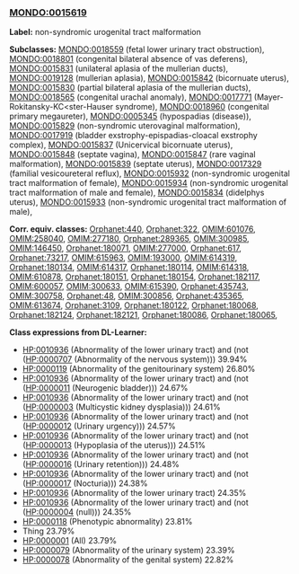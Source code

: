 
### [MONDO:0015619](http://purl.obolibrary.org/obo/MONDO_0015619)
**Label:** non-syndromic urogenital tract malformation

**Subclasses:** [MONDO:0018559](http://purl.obolibrary.org/obo/MONDO_0018559) (fetal lower urinary tract obstruction), [MONDO:0018801](http://purl.obolibrary.org/obo/MONDO_0018801) (congenital bilateral absence of vas deferens), [MONDO:0015831](http://purl.obolibrary.org/obo/MONDO_0015831) (unilateral aplasia of the mullerian ducts), [MONDO:0019128](http://purl.obolibrary.org/obo/MONDO_0019128) (mullerian aplasia), [MONDO:0015842](http://purl.obolibrary.org/obo/MONDO_0015842) (bicornuate uterus), [MONDO:0015830](http://purl.obolibrary.org/obo/MONDO_0015830) (partial bilateral aplasia of the mullerian ducts), [MONDO:0018565](http://purl.obolibrary.org/obo/MONDO_0018565) (congenital urachal anomaly), [MONDO:0017771](http://purl.obolibrary.org/obo/MONDO_0017771) (Mayer-Rokitansky-KC<ster-Hauser syndrome), [MONDO:0018960](http://purl.obolibrary.org/obo/MONDO_0018960) (congenital primary megaureter), [MONDO:0005345](http://purl.obolibrary.org/obo/MONDO_0005345) (hypospadias (disease)), [MONDO:0015829](http://purl.obolibrary.org/obo/MONDO_0015829) (non-syndromic uterovaginal malformation), [MONDO:0017919](http://purl.obolibrary.org/obo/MONDO_0017919) (bladder exstrophy-epispadias-cloacal exstrophy complex), [MONDO:0015837](http://purl.obolibrary.org/obo/MONDO_0015837) (Unicervical bicornuate uterus), [MONDO:0015848](http://purl.obolibrary.org/obo/MONDO_0015848) (septate vagina), [MONDO:0015847](http://purl.obolibrary.org/obo/MONDO_0015847) (rare vaginal malformation), [MONDO:0015839](http://purl.obolibrary.org/obo/MONDO_0015839) (septate uterus), [MONDO:0017329](http://purl.obolibrary.org/obo/MONDO_0017329) (familial vesicoureteral reflux), [MONDO:0015932](http://purl.obolibrary.org/obo/MONDO_0015932) (non-syndromic urogenital tract malformation of female), [MONDO:0015934](http://purl.obolibrary.org/obo/MONDO_0015934) (non-syndromic urogenital tract malformation of male and female), [MONDO:0015834](http://purl.obolibrary.org/obo/MONDO_0015834) (didelphys uterus), [MONDO:0015933](http://purl.obolibrary.org/obo/MONDO_0015933) (non-syndromic urogenital tract malformation of male), 

**Corr. equiv. classes:** [Orphanet:440](http://www.orpha.net/ORDO/Orphanet_440), [Orphanet:322](http://www.orpha.net/ORDO/Orphanet_322), [OMIM:601076](http://purl.obolibrary.org/obo/OMIM_601076), [OMIM:258040](http://purl.obolibrary.org/obo/OMIM_258040), [OMIM:277180](http://purl.obolibrary.org/obo/OMIM_277180), [Orphanet:289365](http://www.orpha.net/ORDO/Orphanet_289365), [OMIM:300985](http://purl.obolibrary.org/obo/OMIM_300985), [OMIM:146450](http://purl.obolibrary.org/obo/OMIM_146450), [Orphanet:180071](http://www.orpha.net/ORDO/Orphanet_180071), [OMIM:277000](http://purl.obolibrary.org/obo/OMIM_277000), [Orphanet:617](http://www.orpha.net/ORDO/Orphanet_617), [Orphanet:73217](http://www.orpha.net/ORDO/Orphanet_73217), [OMIM:615963](http://purl.obolibrary.org/obo/OMIM_615963), [OMIM:193000](http://purl.obolibrary.org/obo/OMIM_193000), [OMIM:614319](http://purl.obolibrary.org/obo/OMIM_614319), [Orphanet:180134](http://www.orpha.net/ORDO/Orphanet_180134), [OMIM:614317](http://purl.obolibrary.org/obo/OMIM_614317), [Orphanet:180114](http://www.orpha.net/ORDO/Orphanet_180114), [OMIM:614318](http://purl.obolibrary.org/obo/OMIM_614318), [OMIM:610878](http://purl.obolibrary.org/obo/OMIM_610878), [Orphanet:180151](http://www.orpha.net/ORDO/Orphanet_180151), [Orphanet:180154](http://www.orpha.net/ORDO/Orphanet_180154), [Orphanet:182117](http://www.orpha.net/ORDO/Orphanet_182117), [OMIM:600057](http://purl.obolibrary.org/obo/OMIM_600057), [OMIM:300633](http://purl.obolibrary.org/obo/OMIM_300633), [OMIM:615390](http://purl.obolibrary.org/obo/OMIM_615390), [Orphanet:435743](http://www.orpha.net/ORDO/Orphanet_435743), [OMIM:300758](http://purl.obolibrary.org/obo/OMIM_300758), [Orphanet:48](http://www.orpha.net/ORDO/Orphanet_48), [OMIM:300856](http://purl.obolibrary.org/obo/OMIM_300856), [Orphanet:435365](http://www.orpha.net/ORDO/Orphanet_435365), [OMIM:613674](http://purl.obolibrary.org/obo/OMIM_613674), [Orphanet:3109](http://www.orpha.net/ORDO/Orphanet_3109), [Orphanet:180122](http://www.orpha.net/ORDO/Orphanet_180122), [Orphanet:180068](http://www.orpha.net/ORDO/Orphanet_180068), [Orphanet:182124](http://www.orpha.net/ORDO/Orphanet_182124), [Orphanet:182121](http://www.orpha.net/ORDO/Orphanet_182121), [Orphanet:180086](http://www.orpha.net/ORDO/Orphanet_180086), [Orphanet:180065](http://www.orpha.net/ORDO/Orphanet_180065), 

**Class expressions from DL-Learner:**

- [HP:0010936](http://purl.obolibrary.org/obo/HP_0010936) (Abnormality of the lower urinary tract) and (not ([HP:0000707](http://purl.obolibrary.org/obo/HP_0000707) (Abnormality of the nervous system))) 39.94%
- [HP:0000119](http://purl.obolibrary.org/obo/HP_0000119) (Abnormality of the genitourinary system) 26.80%
- [HP:0010936](http://purl.obolibrary.org/obo/HP_0010936) (Abnormality of the lower urinary tract) and (not ([HP:0000011](http://purl.obolibrary.org/obo/HP_0000011) (Neurogenic bladder))) 24.67%
- [HP:0010936](http://purl.obolibrary.org/obo/HP_0010936) (Abnormality of the lower urinary tract) and (not ([HP:0000003](http://purl.obolibrary.org/obo/HP_0000003) (Multicystic kidney dysplasia))) 24.61%
- [HP:0010936](http://purl.obolibrary.org/obo/HP_0010936) (Abnormality of the lower urinary tract) and (not ([HP:0000012](http://purl.obolibrary.org/obo/HP_0000012) (Urinary urgency))) 24.57%
- [HP:0010936](http://purl.obolibrary.org/obo/HP_0010936) (Abnormality of the lower urinary tract) and (not ([HP:0000013](http://purl.obolibrary.org/obo/HP_0000013) (Hypoplasia of the uterus))) 24.51%
- [HP:0010936](http://purl.obolibrary.org/obo/HP_0010936) (Abnormality of the lower urinary tract) and (not ([HP:0000016](http://purl.obolibrary.org/obo/HP_0000016) (Urinary retention))) 24.48%
- [HP:0010936](http://purl.obolibrary.org/obo/HP_0010936) (Abnormality of the lower urinary tract) and (not ([HP:0000017](http://purl.obolibrary.org/obo/HP_0000017) (Nocturia))) 24.38%
- [HP:0010936](http://purl.obolibrary.org/obo/HP_0010936) (Abnormality of the lower urinary tract) 24.35%
- [HP:0010936](http://purl.obolibrary.org/obo/HP_0010936) (Abnormality of the lower urinary tract) and (not ([HP:0000004](http://purl.obolibrary.org/obo/HP_0000004) (null))) 24.35%
- [HP:0000118](http://purl.obolibrary.org/obo/HP_0000118) (Phenotypic abnormality) 23.81%
- Thing 23.79%
- [HP:0000001](http://purl.obolibrary.org/obo/HP_0000001) (All) 23.79%
- [HP:0000079](http://purl.obolibrary.org/obo/HP_0000079) (Abnormality of the urinary system) 23.39%
- [HP:0000078](http://purl.obolibrary.org/obo/HP_0000078) (Abnormality of the genital system) 22.82%


